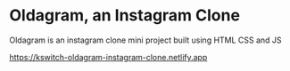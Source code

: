 # Oldagram, an Instagram Clone

Oldagram is an instagram clone mini project built using HTML CSS and JS

https://kswitch-oldagram-instagram-clone.netlify.app